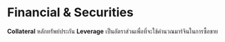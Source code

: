 # Financial & Securities 
**Collateral** หลักทรัพย์ประกัน
**Leverage** เป็นอัตราส่วนเพื่อที่จะใช้คำนวณมาร์จินในการซื้อขาย 